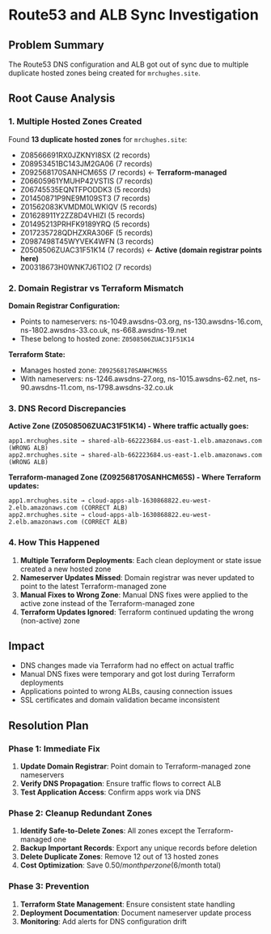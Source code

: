 # Route53 and ALB Sync Investigation

## Problem Summary
The Route53 DNS configuration and ALB got out of sync due to multiple duplicate hosted zones being created for `mrchughes.site`.

## Root Cause Analysis

### 1. Multiple Hosted Zones Created
Found **13 duplicate hosted zones** for `mrchughes.site`:
- Z08566691RX0JZKNYI8SX (2 records)
- Z08953451BC143JM2GA06 (7 records)
- Z092568170SANHCM65S (7 records) ← **Terraform-managed**
- Z06605961YMUHP42VSTIS (7 records)
- Z06745535EQNTFPODDK3 (5 records)
- Z01450871P9NE9M109ST3 (7 records)
- Z01562083KVMDM0LWKIQV (5 records)
- Z01628911Y2ZZ8D4VHIZI (5 records)
- Z01495213PRHFK9189YRQ (5 records)
- Z017235728QDHZXRA306F (5 records)
- Z0987498T45WYVEK4WFN (3 records)
- Z0508506ZUAC31F51K14 (7 records) ← **Active (domain registrar points here)**
- Z00318673H0WNK7J6TIO2 (7 records)

### 2. Domain Registrar vs Terraform Mismatch

**Domain Registrar Configuration:**
- Points to nameservers: ns-1049.awsdns-03.org, ns-130.awsdns-16.com, ns-1802.awsdns-33.co.uk, ns-668.awsdns-19.net
- These belong to hosted zone: `Z0508506ZUAC31F51K14`

**Terraform State:**
- Manages hosted zone: `Z092568170SANHCM65S`
- With nameservers: ns-1246.awsdns-27.org, ns-1015.awsdns-62.net, ns-90.awsdns-11.com, ns-1798.awsdns-32.co.uk

### 3. DNS Record Discrepancies

**Active Zone (Z0508506ZUAC31F51K14) - Where traffic actually goes:**
```
app1.mrchughes.site → shared-alb-662223684.us-east-1.elb.amazonaws.com (WRONG ALB)
app2.mrchughes.site → shared-alb-662223684.us-east-1.elb.amazonaws.com (WRONG ALB)
```

**Terraform-managed Zone (Z092568170SANHCM65S) - Where Terraform updates:**
```
app1.mrchughes.site → cloud-apps-alb-1630868822.eu-west-2.elb.amazonaws.com (CORRECT ALB)
app2.mrchughes.site → cloud-apps-alb-1630868822.eu-west-2.elb.amazonaws.com (CORRECT ALB)
```

### 4. How This Happened
1. **Multiple Terraform Deployments**: Each clean deployment or state issue created a new hosted zone
2. **Nameserver Updates Missed**: Domain registrar was never updated to point to the latest Terraform-managed zone
3. **Manual Fixes to Wrong Zone**: Manual DNS fixes were applied to the active zone instead of the Terraform-managed zone
4. **Terraform Updates Ignored**: Terraform continued updating the wrong (non-active) zone

## Impact
- DNS changes made via Terraform had no effect on actual traffic
- Manual DNS fixes were temporary and got lost during Terraform deployments
- Applications pointed to wrong ALBs, causing connection issues
- SSL certificates and domain validation became inconsistent

## Resolution Plan

### Phase 1: Immediate Fix
1. **Update Domain Registrar**: Point domain to Terraform-managed zone nameservers
2. **Verify DNS Propagation**: Ensure traffic flows to correct ALB
3. **Test Application Access**: Confirm apps work via DNS

### Phase 2: Cleanup Redundant Zones
1. **Identify Safe-to-Delete Zones**: All zones except the Terraform-managed one
2. **Backup Important Records**: Export any unique records before deletion
3. **Delete Duplicate Zones**: Remove 12 out of 13 hosted zones
4. **Cost Optimization**: Save $0.50/month per zone ($6/month total)

### Phase 3: Prevention
1. **Terraform State Management**: Ensure consistent state handling
2. **Deployment Documentation**: Document nameserver update process
3. **Monitoring**: Add alerts for DNS configuration drift

